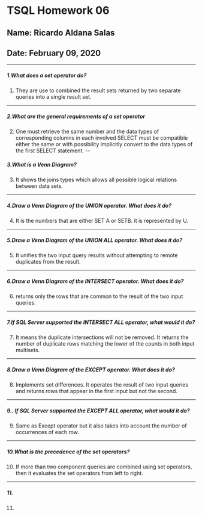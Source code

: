 # TSQL Homework 06
## Name: Ricardo Aldana Salas
## Date: February 09, 2020
---

##### 1.What does a set operator do?
1.  They are use to combined the result sets returned by two separate queries into a single result set.
---
##### 2.What are the general requirements of a set operator
2. One must retrieve the same number and the data types of corresponding columns in each involved SELECT must be compatible  either the same or with possibility implicitly convert to the data types of the first SELECT statement.
--
##### 3.What is a Venn Diagram?
3. It shows the joins types which allows all possible logical relations between data sets.
---
##### 4.Draw a Venn Diagram of the UNION operator. What does it do?
4. It is the numbers that are either SET A or SETB. it is represented by U.
---
##### 5.Draw a Venn Diagram of the UNION ALL operator. What does it do?
5. It unifies the two input query results without attempting to remote duplicates from the result.
---
##### 6.Draw a Venn Diagram of the INTERSECT operator. What does it do?
6.  returns only the rows that are common to the result of the two input queries.
---
##### 7.If SQL Server supported the INTERSECT ALL operator, what would it do?
7.  It means the duplicate intersections will not be removed. It returns the number of duplicate rows matching the lower of the counts in both input multisets.
---
##### 8.Draw a Venn Diagram of the EXCEPT operator. What does it do?
8. Implements set differences. It operates the result of two input queries and returns rows that appear in the first input but not the second.
---
##### 9.. If SQL Server supported the EXCEPT ALL operator, what would it do?
9. Same as Except operator but it also takes into account the number of occurrences of each row.
---
##### 10.What is the precedence of the set operators?
10. If more than two component queries are combined using set operators, then it evaluates the set operators from left to right.
---
##### 11.
11.
